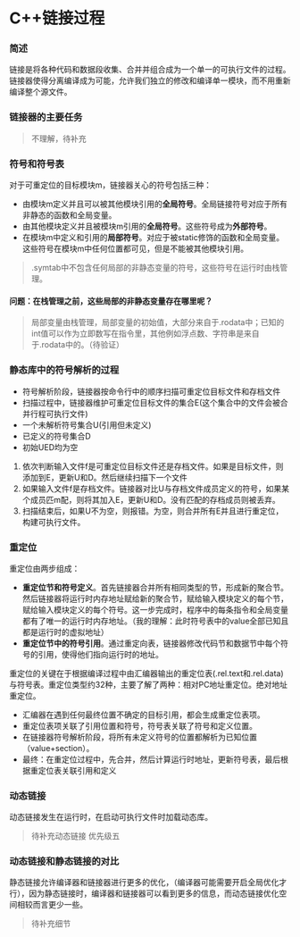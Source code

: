 # C++链接过程


### 简述

链接是将各种代码和数据段收集、合并并组合成为一个单一的可执行文件的过程。链接器使得分离编译成为可能，允许我们独立的修改和编译单一模块，而不用重新编译整个源文件。

### 链接器的主要任务

> 不理解，待补充

### 符号和符号表

对于可重定位的目标模块m，链接器关心的符号包括三种：
- 由模块m定义并且可以被其他模块引用的**全局符号**。全局链接符号对应于所有非静态的函数和全局变量。
- 由其他模块定义并且被模块m引用的**全局符号**。这些符号成为**外部符号**。
- 在模块m中定义和引用的**局部符号**。对应于被static修饰的函数和全局变量。这些符号在模块m中任何位置都可见，但是不能被其他模块引用。

> .symtab中不包含任何局部的非静态变量的符号，这些符号在运行时由栈管理。

#### 问题：在栈管理之前，这些局部的非静态变量存在哪里呢？

> 局部变量由栈管理，局部变量的初始值，大部分来自于.rodata中；已知的int值可以作为立即数写在指令里，其他例如浮点数、字符串是来自于.rodata中的。（待验证）


### 静态库中的符号解析的过程

- 符号解析阶段，链接器按命令行中的顺序扫描可重定位目标文件和存档文件
- 扫描过程中，链接器维护可重定位目标文件的集合E(这个集合中的文件会被合并行程可执行文件)
- 一个未解析符号集合U(引用但未定义)
- 已定义的符号集合D
- 初始UED均为空

1. 依次判断输入文件f是可重定位目标文件还是存档文件。如果是目标文件，则添加到E，更新U和D。然后继续扫描下一个文件
2. 如果输入文件f是存档文件。链接器对比U与存档文件成员定义的符号，如果某个成员匹m配，则将其加入E，更新U和D。没有匹配的存档成员则被丢弃。
3. 扫描结束后，如果U不为空，则报错。为空，则合并所有E并且进行重定位，构建可执行文件。


### 重定位

重定位由两步组成：
- **重定位节和符号定义**。首先链接器合并所有相同类型的节，形成新的聚合节。然后链接器将运行时内存地址赋给新的聚合节，赋给输入模块定义的每个节，赋给输入模块定义的每个符号。这一步完成时，程序中的每条指令和全局变量都有了唯一的运行时内存地址。（我的理解：此时符号表中的value全部已知且都是运行时的虚拟地址）
- **重定位节中的符号引用**。通过重定向表，链接器修改代码节和数据节中每个符号的引用，使得他们指向运行时的地址。



重定位的关键在于根据编译过程中由汇编器输出的重定位表(.rel.text和.rel.data)与符号表。重定位类型约32种，主要了解了两种：相对PC地址重定位。绝对地址重定位。
- 汇编器在遇到任何最终位置不确定的目标引用，都会生成重定位表项。
- 重定位表项关联了引用位置和符号，符号表关联了符号和定义位置。
- 在链接器符号解析阶段，将所有未定义符号的位置都解析为已知位置（value+section）。
- 最终：在重定位过程中，先合并，然后计算运行时地址，更新符号表，最后根据重定位表关联引用和定义


### 动态链接

动态链接发生在运行时，在启动可执行文件时加载动态库。

> 待补充动态链接 优先级五

### 动态链接和静态链接的对比

静态链接允许编译器和链接器进行更多的优化，（编译器可能需要开启全局优化才行），因为静态链接时，编译器和链接器可以看到更多的信息，而动态链接优化空间相较而言更少一些。


> 待补充细节
